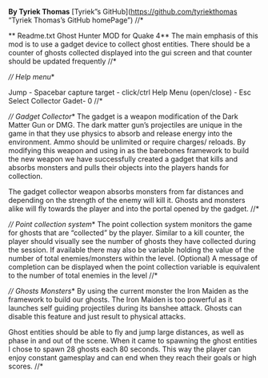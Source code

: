 ﻿**By Tyriek Thomas**
[Tyriek”s GitHub](https://github.com/tyriekthomas  “Tyriek Thomas’s GitHub homePage”)
//*


** Readme.txt Ghost Hunter MOD for Quake 4**
The main emphasis of this mod is to use a gadget device to collect ghost entities. There should be a counter of ghosts collected displayed into the gui screen and that counter should be updated frequently
//*


**//* Help menu**

Jump - Spacebar 			capture target - click/ctrl
Help Menu (open/close) - Esc   		Select Collector Gadet- 0
//*


**//* Gadget Collector**
The gadget is a weapon modification of the Dark Matter Gun or DMG. The dark matter gun’s projectiles are unique in the game in that they use physics to absorb and release energy into the environment. 
Ammo should be unlimited or require charges/ reloads.
By modifying this weapon and using in as the barebones framework to build the new weapon we have successfully created a gadget that kills and absorbs monsters and pulls their objects into the players hands for collection.


The gadget collector  weapon absorbs monsters from far distances and depending on the strength of the enemy will kill it. Ghosts and monsters alike will fly towards the player and into the portal opened by the gadget. 
//*


**//* Point collection system**
The point collection system monitors the game for ghosts that are “collected” by the player. Similar to a kill counter, the player should visually see the number of ghosts they have collected during the session. If available there may also be variable holding the value of the number of total enemies/monsters within the level. (Optional) A message of completion can be displayed when the point collection variable is equivalent to the number of total enemies in the level
//*


**//* Ghosts Monsters**
By using the current monster the Iron Maiden as the framework to build our ghosts. The Iron Maiden is too powerful as it launches self guiding projectiles during its banshee attack. Ghosts can disable this feature and just result to physical attacks.


Ghost entities should be able to fly and jump large distances, as well as phase in and out of the scene.
When it came to spawning the ghost entities I chose to spawn 28 ghosts each 80 seconds. This way the player can enjoy constant gamesplay and can end when they reach their goals or high scores.
//*
